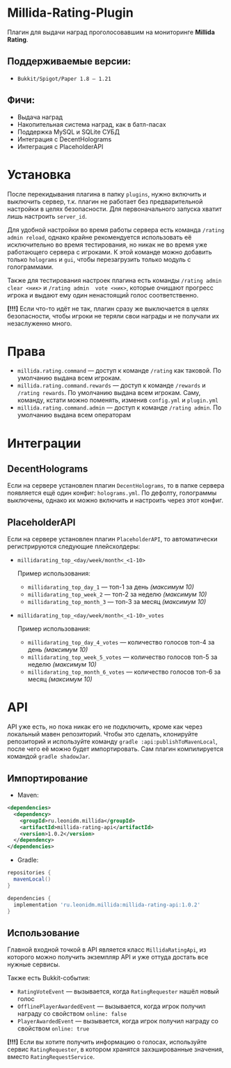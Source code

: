 # Millida-Rating-Plugin

Плагин для выдачи наград проголосовавшим на мониторинге <b>Millida Rating</b>.

## Поддерживаемые версии:
* `Bukkit/Spigot/Paper 1.8 — 1.21`

## Фичи:
* Выдача наград
* Накопительная система наград, как в батл-пасах
* Поддержка MySQL и SQLite СУБД
* Интеграция с DecentHolograms
* Интеграция с PlaceholderAPI

# Установка

После перекидывания плагина в папку `plugins`, нужно включить и выключить сервер, т.к. плагин не работает без
предварительной настройки в целях безопасности. Для первоначального запуска хватит лишь настроить `server_id`.

Для удобной настройки во время работы сервера есть команда `/rating admin reload`, однако крайне рекомендуется
использовать её исключительно во время тестирования, но никак не во время уже работающего сервера с игроками.
К этой команде можно добавить только `holograms` и `gui`, чтобы перезагрузить только модуль с голограммами.

Также для тестирования настроек плагина есть команды `/rating admin clear <ник>` и `/rating admin 
vote <ник>`, которые очищают прогресс игрока и выдают ему один ненастоящий голос соответственно.

**[!!!]** Если что-то идёт не так, плагин сразу же выключается в целях безопасности, чтобы игроки не теряли свои награды
и не получали их незаслуженно много.

# Права

* `millida.rating.command` — доступ к команде `/rating` как таковой. По умолчанию выдана всем игрокам.
* `millida.rating.command.rewards` — доступ к команде `/rewards` и `/rating rewards`. По умолчанию выдана всем игрокам.
Саму, команду, кстати можно поменять, изменив `config.yml` и `plugin.yml`
* `millida.rating.command.admin` — доступ к команде `/rating admin`. По умолчанию выдана всем операторам
# Интеграции

## DecentHolograms

Если на сервере установлен плагин `DecentHolograms`, то в папке сервера появляется ещё один конфиг: `holograms.yml`.
По дефолту, голограммы выключены, однако их можно включить и настроить через этот конфиг.

## PlaceholderAPI

Если на сервере установлен плагин `PlaceholderAPI`, то автоматически регистрируются следующие плейсхолдеры:

* `millidarating_top_<day/week/month<_<1-10>`

  Пример использования:
  * `millidarating_top_day_1` — топ-1 за день *(максимум 10)*
  * `millidarating_top_week_2` — топ-2 за неделю *(максимум 10)*
  * `millidarating_top_month_3` — топ-3 за месяц *(максимум 10)*

* `millidarating_top_<day/week/month<_<1-10>_votes`

  Пример использования:
  * `millidarating_top_day_4_votes` — количество голосов топ-4 за день *(максимум 10)*
  * `millidarating_top_week_5_votes` — количество голосов топ-5 за неделю *(максимум 10)*
  * `millidarating_top_month_6_votes` — количество голосов топ-6 за месяц *(максимум 10)*


# API

API уже есть, но пока никак его не подключить, кроме как через локальный мавен репозиторий. Чтобы это сделать,
клонируйте репозиторий и используйте команду `gradle :api:publishToMavenLocal`, после чего её можно будет импортировать.
Сам плагин компилируется командой `gradle shadowJar`.

## Импортирование
* Maven:
```xml
<dependencies>
  <dependency>
    <groupId>ru.leonidm.millida</groupId>
    <artifactId>millida-rating-api</artifactId>
    <version>1.0.2</version>
  </dependency>
</dependencies>
```

* Gradle:
```groovy
repositories {
  mavenLocal()
}

dependencies {
  implementation 'ru.leonidm.millida:millida-rating-api:1.0.2'
}
```

## Использование

Главной входной точкой в API является класс `MillidaRatingApi`, из которого можно получить экземпляр API
и уже оттуда достать все нужные сервисы.

Также есть Bukkit-события:
* `RatingVoteEvent` — вызывается, когда `RatingRequester` нашёл новый голос
* `OfflinePlayerAwardedEvent` — вызывается, когда игрок получил награду со свойством `online: false`
* `PlayerAwardedEvent` — вызывается, когда игрок получил награду со свойством `online: true`

**[!!!]** Если вы хотите получить информацию о голосах, используйте сервис `RatingRequester`, в котором
хранятся захэшированные значения, вместо `RatingRequestService`.
